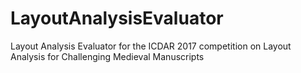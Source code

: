 # LayoutAnalysisEvaluator
Layout Analysis Evaluator for the ICDAR 2017 competition on Layout Analysis for Challenging Medieval Manuscripts
